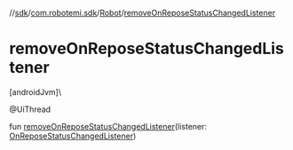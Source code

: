//[sdk](../../../index.md)/[com.robotemi.sdk](../index.md)/[Robot](index.md)/[removeOnReposeStatusChangedListener](remove-on-repose-status-changed-listener.md)

# removeOnReposeStatusChangedListener

[androidJvm]\

@UiThread

fun [removeOnReposeStatusChangedListener](remove-on-repose-status-changed-listener.md)(listener: [OnReposeStatusChangedListener](../../com.robotemi.sdk.navigation.listener/-on-repose-status-changed-listener/index.md))
